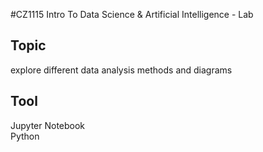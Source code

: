 #CZ1115 Intro To Data Science & Artificial Intelligence - Lab

## Topic
explore different data analysis methods and diagrams

## Tool
Jupyter Notebook <br/>
Python

